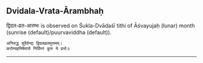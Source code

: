 ## Dvidala-Vrata-Ārambhaḥ
द्विदल-व्रत-आरम्भः is observed on Śukla-Dvādaśī tithi of Āśvayujaḥ (lunar) month (sunrise (default)/puurvaviddha (default)).



```
अनिरुद्ध सुरैर्वन्द्य द्विदलव्रतमुत्तमम्।
करोम्यहमिषेमासे निर्विघ्नं कुरु मे प्रभो॥
```

---
